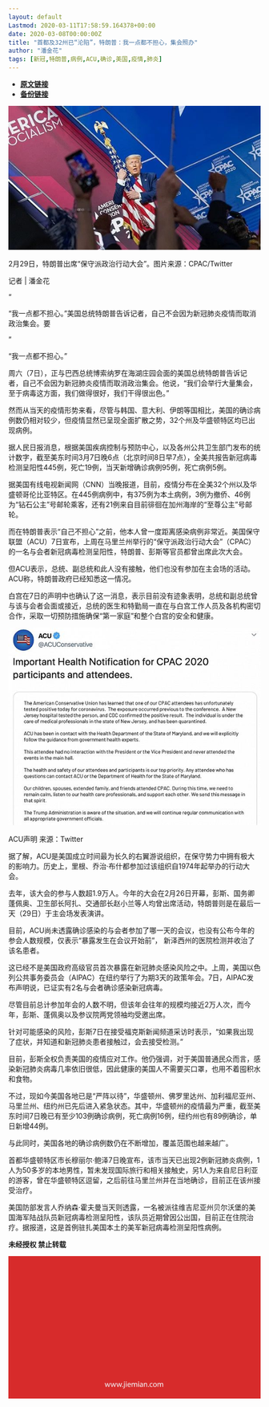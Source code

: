 ```yaml
---
layout: default
Lastmod: 2020-03-11T17:58:59.164378+00:00
date: 2020-03-08T00:00:00Z
title: "首都及32州已“沦陷”，特朗普：我一点都不担心，集会照办"
author: "潘金花"
tags: [新冠,特朗普,病例,ACU,确诊,美国,疫情,肺炎]
---
```


* [**原文链接**](https://mp.weixin.qq.com/s/7SxRoDH84i-ilGxiQ6FhWQ)
* [**备份链接**](http://archive.today/BJZ2l)


![](/images/post/4a513445127eca67f3098ca4d64c7e31.jpg)

2月29日，特朗普出席“保守派政治行动大会”。图片来源：CPAC/Twitter

记者 | 潘金花

“

  

“我一点都不担心。”美国总统特朗普告诉记者，自己不会因为新冠肺炎疫情而取消政治集会。要

  

”

“我一点都不担心。”

周六（7日），正与巴西总统博索纳罗在海湖庄园会面的美国总统特朗普告诉记者，自己不会因为新冠肺炎疫情而取消政治集会。他说，“我们会举行大量集会，至于病毒这方面，我们做得很好，我们干得很出色。”

然而从当天的疫情形势来看，尽管与韩国、意大利、伊朗等国相比，美国的确诊病例数仍相对较少，但疫情显然已呈现全面扩散之势，32个州及华盛顿特区均已出现病例。

据人民日报消息，根据美国疾病控制与预防中心，以及各州公共卫生部门发布的统计数字，截至美东时间3月7日晚6点（北京时间8日早7点），全美共报告新冠病毒检测呈阳性445例，死亡19例，当天新增确诊病例95例，死亡病例5例。

据美国有线电视新闻网（CNN）当晚报道，目前，疫情分布在全美32个州以及华盛顿哥伦比亚特区。在445例病例中，有375例为本土病例，3例为撤侨、46例为“钻石公主”号邮轮乘客，还有21例来自目前徘徊在加州海岸的“至尊公主”号邮轮。

而在特朗普表示“自己不担心”之前，他本人曾一度距离感染病例非常近。美国保守联盟（ACU）7日宣布，上周在马里兰州举行的“保守派政治行动大会”（CPAC）的一名与会者新冠病毒检测呈阳性，特朗普、彭斯等官员都曾出席此次大会。

但ACU表示，总统、副总统和此人没有接触，他们也没有参加在主会场的活动。ACU称，特朗普政府已经知悉这一情况。

白宫在7日的声明中也确认了这一消息，表示目前没有迹象表明，总统和副总统曾与该与会者会面或接近，总统的医生和特勤局一直在与白宫工作人员及各机构密切合作，采取一切预防措施确保“第一家庭”和整个白宫的安全和健康。

![](/images/post/225bcdcf2ef74228db849fb6d5ca3e0a.jpg)

ACU声明 来源：Twitter

据了解，ACU是美国成立时间最为长久的右翼游说组织，在保守势力中拥有极大的影响力。历史上，里根、乔治·布什都参加过该组织自1974年起举办的行动大会。

去年，该大会的参与人数超1.9万人。今年的大会在2月26日开幕，彭斯、国务卿蓬佩奥、卫生部长阿扎、交通部长赵小兰等人均曾出席活动，特朗普则是在最后一天（29日）于主会场发表演讲。

目前，ACU尚未透露确诊感染的与会者参加了哪一天的会议，也没有公布今年的参会人数规模，仅表示“暴露发生在会议开始前”， 新泽西州的医院检测并收治了该名患者。

这已经不是美国政府高级官员首次暴露在新冠肺炎感染风险之中。上周，美国以色列公共事务委员会（AIPAC）在纽约举行了为期3天的政策年会。7日，AIPAC发布声明说，已证实有2名与会者确诊感染新冠病毒。

尽管目前总计参加年会的人数不明，但该年会往年的规模均接近2万人次，而今年，彭斯、蓬佩奥以及参议院两党领袖均受邀出席。

针对可能感染的风险，彭斯7日在接受福克斯新闻频道采访时表示，“如果我出现了症状，并知道和新冠肺炎患者接触过，会去接受检测。”

目前，彭斯全权负责美国的疫情应对工作。他仍强调，对于美国普通民众而言，感染新冠肺炎病毒几率依旧很低，因此健康的美国人不需要买口罩，也用不着囤积水和食物。

不过，现如今美国各地已是“严阵以待”，华盛顿州、佛罗里达州、加利福尼亚州、马里兰州、纽约州已先后进入紧急状态。其中，华盛顿州的疫情最为严重，截至美东时间7日晚已有至少103例确诊病例，死亡病例16例，纽约州也有89例确诊，单日新增44例。

与此同时，美国各地的确诊病例数仍在不断增加，覆盖范围也越来越广。

首都华盛顿特区市长穆丽尔·鲍泽7日晚宣布，该市当天已出现2例新冠肺炎病例，1人为50多岁的本地男性，暂未发现国际旅行和相关接触史，另1人为来自尼日利亚的游客，曾在华盛顿特区逗留，之后前往马里兰州并在当地确诊，目前正在该州接受治疗。

美国防部发言人乔纳森·霍夫曼当天则透露，一名被派往维吉尼亚州贝尔沃堡的美国海军陆战队员新冠病毒检测呈阳性，该队员近期曾因公出国，目前正在住院治疗。据报道，这是首例驻扎美国本土的美军新冠病毒检测呈阳性病例。

  

**未经授权 禁止转载**

  

  

![](/images/post/3ef9527fd7edfb43b0c70486c7a956af.jpg)

